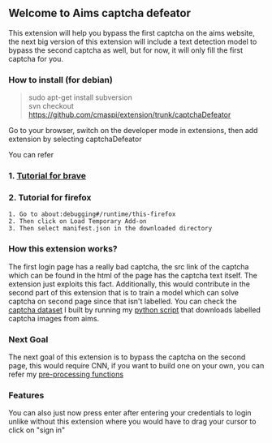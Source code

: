 ## Welcome to Aims captcha defeator

This extension will help you bypass the first captcha on the aims website, the next big version of this extension will include a text detection model to bypass the second captcha as well, but for now, it will only fill the first captcha for you.

### How to install (for debian)
> sudo apt-get install subversion     
> svn checkout https://github.com/cmaspi/extension/trunk/captchaDefeator  

Go to your browser, switch on the developer mode in extensions, then add extension by selecting captchaDefeator

You can refer 
### 1. [Tutorial for brave](https://github.com/cmaspi/extension/blob/main/captchaDefeator/tutorials/brave_tutorial.pdf)
### 2. Tutorial for firefox
    1. Go to about:debugging#/runtime/this-firefox
    2. Then click on Load Temporary Add-on
    3. Then select manifest.json in the downloaded directory


### How this extension works?
The first login page has a really bad captcha, the src link of the captcha which can be found in the html of the page has the captcha text itself. The extension just exploits this fact. Additionally, this would contribute in the second part of this extension that is to train a model which can solve captcha on second page since that isn't labelled. You can check the [captcha dataset](https://github.com/cmaspi/extension/tree/main/dos/images) I built by running my [python script](https://github.com/cmaspi/extension/blob/main/dos/getImage.py) that downloads labelled captcha images from aims.
### Next Goal
The next goal of this extension is to bypass the captcha on the second page, this would require CNN, if you want to build one on your own, you can refer my [pre-processing functions](https://github.com/cmaspi/extension/blob/main/initial_phase/total.py)

### Features
You can also just now press enter after entering your credentials to login unlike without this extension where you would have to drag your cursor to click on "sign in"
